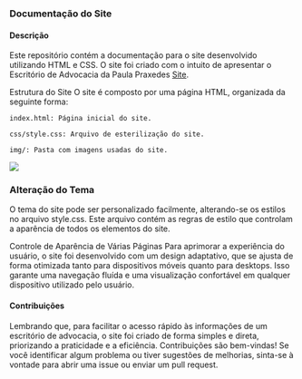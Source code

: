 ### Documentação do Site
#### Descrição

Este repositório contém a documentação para o site desenvolvido utilizando HTML e CSS. O site foi criado com o intuito de apresentar o Escritório de Advocacia da Paula Praxedes [Site](https://paula.drakonara.com/).

Estrutura do Site
O site é composto por uma página HTML, organizada da seguinte forma:

``` index.html: Página inicial do site. ```

``` css/style.css: Arquivo de esterilização do site. ```

``` img/: Pasta com imagens usadas do site. ```

<img src="img/page.png">

### Alteração do Tema
O tema do site pode ser personalizado facilmente, alterando-se os estilos no arquivo style.css. Este arquivo contém as regras de estilo que controlam a aparência de todos os elementos do site.

Controle de Aparência de Várias Páginas
Para aprimorar a experiência do usuário, o site foi desenvolvido com um design adaptativo, que se ajusta de forma otimizada tanto para dispositivos móveis quanto para desktops. Isso garante uma navegação fluída e uma visualização confortável em qualquer dispositivo utilizado pelo usuário.

#### Contribuições
Lembrando que, para facilitar o acesso rápido às informações de um escritório de advocacia, o site foi criado de forma simples e direta, priorizando a praticidade e a eficiência.
Contribuições são bem-vindas! Se você identificar algum problema ou tiver sugestões de melhorias, sinta-se à vontade para abrir uma issue ou enviar um pull request.
